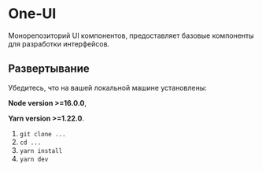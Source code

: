 # One-UI
Монорепозиторий UI компонентов, предоставляет базовые компоненты для разработки интерфейсов.

## Развертывание
Убедитесь, что на вашей локальной машине установлены:

**Node version >=16.0.0**,

**Yarn version >=1.22.0**.

1. ```git clone ...```
2. ```cd ...```
3. ```yarn install```
4. ```yarn dev```
